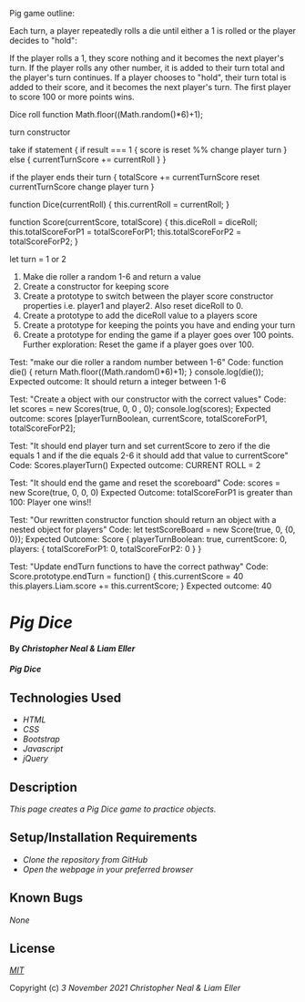 Pig game outline:

Each turn, a player repeatedly rolls a die until either a 1 is rolled or the player decides to "hold":

If the player rolls a 1, they score nothing and it becomes the next player's turn.
If the player rolls any other number, it is added to their turn total and the player's turn continues.
If a player chooses to "hold", their turn total is added to their score, and it becomes the next player's turn.
The first player to score 100 or more points wins.



Dice roll function
  Math.floor((Math.random()*6)+1);

turn constructor


take if statement {
  if result === 1 {
    score is reset %% change player turn
  } else {
    currentTurnScore += currentRoll
  }
}

if the player ends their turn {
  totalScore += currentTurnScore
  reset currentTurnScore
  change player turn
}
<!-- 
player object: {
  totalScore = 0;
  currentTurnScore = 0;
  isTurn = true;
} -->

function Dice(currentRoll) {
  this.currentRoll = currentRoll;
}

function Score(currentScore, totalScore) {
  this.diceRoll = diceRoll;
  this.totalScoreForP1 = totalScoreForP1;
  this.totalScoreForP2 = totalScoreForP2;
}

let turn = 1 or 2

1. Make die roller a random 1-6 and return a value
2. Create a constructor for keeping score
3. Create a prototype to switch between the player score constructor properties i.e. player1 and player2. Also reset diceRoll to 0.
4. Create a prototype to add the diceRoll value to a players score
5. Create a prototype for keeping the points you have and ending your turn
6. Create a prototype for ending the game if a player goes over 100 points. Further exploration: Reset the game if a player goes over 100.

Test: "make our die roller a random number between 1-6"
Code:
function die() {
  return Math.floor((Math.random()*6)+1);
}
console.log(die());
Expected outcome:
It should return a integer between 1-6

Test: "Create a object with our constructor with the correct values"
Code:
let scores = new Scores(true, 0, 0 , 0);
console.log(scores);
Expected outcome:
scores [playerTurnBoolean, currentScore, totalScoreForP1, totalScoreForP2];

Test: "It should end player turn and set currentScore to zero if the die equals 1 and if the die equals 2-6 it should add that value to currentScore"
Code:
Scores.playerTurn()
Expected outcome: 
CURRENT ROLL = 2

Test: "It should end the game and reset the scoreboard"
Code:
scores = new Score(true, 0, 0, 0)
Expected Outcome:
totalScoreForP1 is greater than 100: Player one wins!!

Test: "Our rewritten constructor function should return an object with a nested object for players"
Code:
let testScoreBoard = new Score(true, 0, {0, 0});
Expected Outcome:
Score {
  playerTurnBoolean: true,
  currentScore: 0,
  players: {
    totalScoreForP1: 0,
    totalScoreForP2: 0
  }
}

Test: "Update endTurn functions to have the correct pathway"
Code:
Score.prototype.endTurn = function() {
  this.currentScore = 40
  this.players.Liam.score += this.currentScore;
}
Expected outcome:
40





# _Pig Dice_

#### By _**Christopher Neal & Liam Eller**_

#### _Pig Dice_

## Technologies Used

* _HTML_
* _CSS_
* _Bootstrap_
* _Javascript_
* _jQuery_

## Description

_This page creates a Pig Dice game to practice objects._

## Setup/Installation Requirements

* _Clone the repository from GitHub_
* _Open the webpage in your preferred browser_

## Known Bugs

_None_

## License

_[MIT](https://opensource.org/licenses/MIT)_

Copyright (c) _3 November 2021_ _Christopher Neal & Liam Eller_